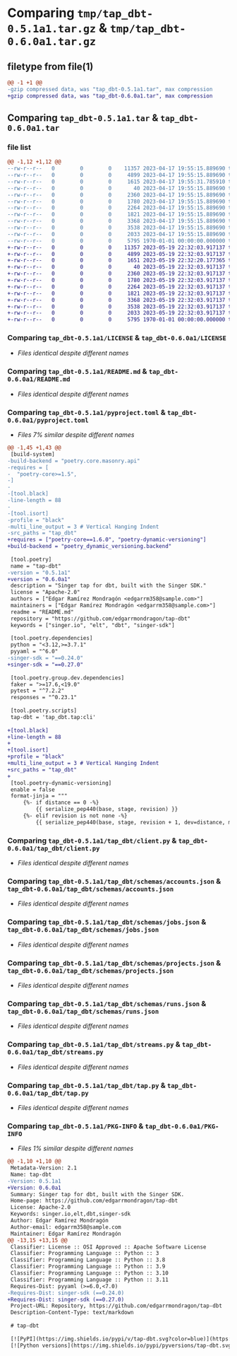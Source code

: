 # Comparing `tmp/tap_dbt-0.5.1a1.tar.gz` & `tmp/tap_dbt-0.6.0a1.tar.gz`

## filetype from file(1)

```diff
@@ -1 +1 @@
-gzip compressed data, was "tap_dbt-0.5.1a1.tar", max compression
+gzip compressed data, was "tap_dbt-0.6.0a1.tar", max compression
```

## Comparing `tap_dbt-0.5.1a1.tar` & `tap_dbt-0.6.0a1.tar`

### file list

```diff
@@ -1,12 +1,12 @@
--rw-r--r--   0        0        0    11357 2023-04-17 19:55:15.889690 tap_dbt-0.5.1a1/LICENSE
--rw-r--r--   0        0        0     4899 2023-04-17 19:55:15.889690 tap_dbt-0.5.1a1/README.md
--rw-r--r--   0        0        0     1615 2023-04-17 19:55:31.785910 tap_dbt-0.5.1a1/pyproject.toml
--rw-r--r--   0        0        0       40 2023-04-17 19:55:15.889690 tap_dbt-0.5.1a1/tap_dbt/__init__.py
--rw-r--r--   0        0        0     2360 2023-04-17 19:55:15.889690 tap_dbt-0.5.1a1/tap_dbt/client.py
--rw-r--r--   0        0        0     1780 2023-04-17 19:55:15.889690 tap_dbt-0.5.1a1/tap_dbt/schemas/accounts.json
--rw-r--r--   0        0        0     2264 2023-04-17 19:55:15.889690 tap_dbt-0.5.1a1/tap_dbt/schemas/jobs.json
--rw-r--r--   0        0        0     1821 2023-04-17 19:55:15.889690 tap_dbt-0.5.1a1/tap_dbt/schemas/projects.json
--rw-r--r--   0        0        0     3368 2023-04-17 19:55:15.889690 tap_dbt-0.5.1a1/tap_dbt/schemas/runs.json
--rw-r--r--   0        0        0     3538 2023-04-17 19:55:15.889690 tap_dbt-0.5.1a1/tap_dbt/streams.py
--rw-r--r--   0        0        0     2033 2023-04-17 19:55:15.889690 tap_dbt-0.5.1a1/tap_dbt/tap.py
--rw-r--r--   0        0        0     5795 1970-01-01 00:00:00.000000 tap_dbt-0.5.1a1/PKG-INFO
+-rw-r--r--   0        0        0    11357 2023-05-19 22:32:03.917137 tap_dbt-0.6.0a1/LICENSE
+-rw-r--r--   0        0        0     4899 2023-05-19 22:32:03.917137 tap_dbt-0.6.0a1/README.md
+-rw-r--r--   0        0        0     1651 2023-05-19 22:32:20.177365 tap_dbt-0.6.0a1/pyproject.toml
+-rw-r--r--   0        0        0       40 2023-05-19 22:32:03.917137 tap_dbt-0.6.0a1/tap_dbt/__init__.py
+-rw-r--r--   0        0        0     2360 2023-05-19 22:32:03.917137 tap_dbt-0.6.0a1/tap_dbt/client.py
+-rw-r--r--   0        0        0     1780 2023-05-19 22:32:03.917137 tap_dbt-0.6.0a1/tap_dbt/schemas/accounts.json
+-rw-r--r--   0        0        0     2264 2023-05-19 22:32:03.917137 tap_dbt-0.6.0a1/tap_dbt/schemas/jobs.json
+-rw-r--r--   0        0        0     1821 2023-05-19 22:32:03.917137 tap_dbt-0.6.0a1/tap_dbt/schemas/projects.json
+-rw-r--r--   0        0        0     3368 2023-05-19 22:32:03.917137 tap_dbt-0.6.0a1/tap_dbt/schemas/runs.json
+-rw-r--r--   0        0        0     3538 2023-05-19 22:32:03.917137 tap_dbt-0.6.0a1/tap_dbt/streams.py
+-rw-r--r--   0        0        0     2033 2023-05-19 22:32:03.917137 tap_dbt-0.6.0a1/tap_dbt/tap.py
+-rw-r--r--   0        0        0     5795 1970-01-01 00:00:00.000000 tap_dbt-0.6.0a1/PKG-INFO
```

### Comparing `tap_dbt-0.5.1a1/LICENSE` & `tap_dbt-0.6.0a1/LICENSE`

 * *Files identical despite different names*

### Comparing `tap_dbt-0.5.1a1/README.md` & `tap_dbt-0.6.0a1/README.md`

 * *Files identical despite different names*

### Comparing `tap_dbt-0.5.1a1/pyproject.toml` & `tap_dbt-0.6.0a1/pyproject.toml`

 * *Files 7% similar despite different names*

```diff
@@ -1,45 +1,43 @@
 [build-system]
-build-backend = "poetry.core.masonry.api"
-requires = [
-  "poetry-core>=1.5",
-]
-
-[tool.black]
-line-length = 88
-
-[tool.isort]
-profile = "black"
-multi_line_output = 3 # Vertical Hanging Indent
-src_paths = "tap_dbt"
+requires = ["poetry-core==1.6.0", "poetry-dynamic-versioning"]
+build-backend = "poetry_dynamic_versioning.backend"
 
 [tool.poetry]
 name = "tap-dbt"
-version = "0.5.1a1"
+version = "0.6.0a1"
 description = "Singer tap for dbt, built with the Singer SDK."
 license = "Apache-2.0"
 authors = ["Edgar Ramírez Mondragón <edgarrm358@sample.com>"]
 maintainers = ["Edgar Ramírez Mondragón <edgarrm358@sample.com>"]
 readme = "README.md"
 repository = "https://github.com/edgarrmondragon/tap-dbt"
 keywords = ["singer.io", "elt", "dbt", "singer-sdk"]
 
 [tool.poetry.dependencies]
 python = "<3.12,>=3.7.1"
 pyyaml = "^6.0"
-singer-sdk = "==0.24.0"
+singer-sdk = "==0.27.0"
 
 [tool.poetry.group.dev.dependencies]
 faker = ">=17.6,<19.0"
 pytest = "^7.2.2"
 responses = "^0.23.1"
 
 [tool.poetry.scripts]
 tap-dbt = 'tap_dbt.tap:cli'
 
+[tool.black]
+line-length = 88
+
+[tool.isort]
+profile = "black"
+multi_line_output = 3 # Vertical Hanging Indent
+src_paths = "tap_dbt"
+
 [tool.poetry-dynamic-versioning]
 enable = false
 format-jinja = """
     {%- if distance == 0 -%}
         {{ serialize_pep440(base, stage, revision) }}
     {%- elif revision is not none -%}
         {{ serialize_pep440(base, stage, revision + 1, dev=distance, metadata=[commit]) }}
```

### Comparing `tap_dbt-0.5.1a1/tap_dbt/client.py` & `tap_dbt-0.6.0a1/tap_dbt/client.py`

 * *Files identical despite different names*

### Comparing `tap_dbt-0.5.1a1/tap_dbt/schemas/accounts.json` & `tap_dbt-0.6.0a1/tap_dbt/schemas/accounts.json`

 * *Files identical despite different names*

### Comparing `tap_dbt-0.5.1a1/tap_dbt/schemas/jobs.json` & `tap_dbt-0.6.0a1/tap_dbt/schemas/jobs.json`

 * *Files identical despite different names*

### Comparing `tap_dbt-0.5.1a1/tap_dbt/schemas/projects.json` & `tap_dbt-0.6.0a1/tap_dbt/schemas/projects.json`

 * *Files identical despite different names*

### Comparing `tap_dbt-0.5.1a1/tap_dbt/schemas/runs.json` & `tap_dbt-0.6.0a1/tap_dbt/schemas/runs.json`

 * *Files identical despite different names*

### Comparing `tap_dbt-0.5.1a1/tap_dbt/streams.py` & `tap_dbt-0.6.0a1/tap_dbt/streams.py`

 * *Files identical despite different names*

### Comparing `tap_dbt-0.5.1a1/tap_dbt/tap.py` & `tap_dbt-0.6.0a1/tap_dbt/tap.py`

 * *Files identical despite different names*

### Comparing `tap_dbt-0.5.1a1/PKG-INFO` & `tap_dbt-0.6.0a1/PKG-INFO`

 * *Files 1% similar despite different names*

```diff
@@ -1,10 +1,10 @@
 Metadata-Version: 2.1
 Name: tap-dbt
-Version: 0.5.1a1
+Version: 0.6.0a1
 Summary: Singer tap for dbt, built with the Singer SDK.
 Home-page: https://github.com/edgarrmondragon/tap-dbt
 License: Apache-2.0
 Keywords: singer.io,elt,dbt,singer-sdk
 Author: Edgar Ramírez Mondragón
 Author-email: edgarrm358@sample.com
 Maintainer: Edgar Ramírez Mondragón
@@ -13,15 +13,15 @@
 Classifier: License :: OSI Approved :: Apache Software License
 Classifier: Programming Language :: Python :: 3
 Classifier: Programming Language :: Python :: 3.8
 Classifier: Programming Language :: Python :: 3.9
 Classifier: Programming Language :: Python :: 3.10
 Classifier: Programming Language :: Python :: 3.11
 Requires-Dist: pyyaml (>=6.0,<7.0)
-Requires-Dist: singer-sdk (==0.24.0)
+Requires-Dist: singer-sdk (==0.27.0)
 Project-URL: Repository, https://github.com/edgarrmondragon/tap-dbt
 Description-Content-Type: text/markdown
 
 # tap-dbt
 
 [![PyPI](https://img.shields.io/pypi/v/tap-dbt.svg?color=blue)](https://pypi.org/project/tap-dbt/)
 [![Python versions](https://img.shields.io/pypi/pyversions/tap-dbt.svg)](https://pypi.org/project/tap-dbt/)
```

